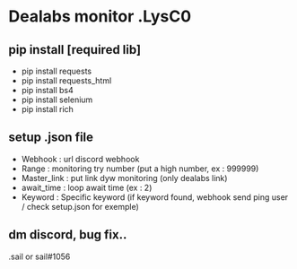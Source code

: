# Dealabs monitor .LysC0

## pip install [required lib]

- pip install requests
- pip install requests_html
- pip install bs4
- pip install selenium
- pip install rich

## setup .json file

- Webhook : url discord webhook
- Range : monitoring try number (put a high number, ex : 999999)
- Master_link : put link dyw monitoring (only dealabs link)
- await_time : loop await time (ex : 2)
- Keyword : Specific keyword (if keyword found, webhook send ping user / check setup.json for exemple)

## dm discord, bug fix..

.sail or sail#1056
